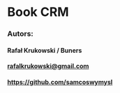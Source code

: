 # Book CRM

### Autors:

#### Rafał Krukowski / Buners
#### rafalkrukowski@gmail.com
#### https://github.com/samcoswymysl

